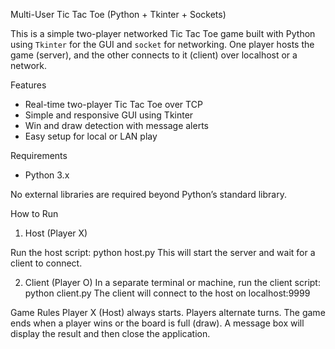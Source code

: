 Multi-User Tic Tac Toe (Python + Tkinter + Sockets)

This is a simple two-player networked Tic Tac Toe game built with Python using `Tkinter` for the GUI and `socket` for networking. One player hosts the game (server), and the other connects to it (client) over localhost or a network.

Features

- Real-time two-player Tic Tac Toe over TCP
- Simple and responsive GUI using Tkinter
- Win and draw detection with message alerts
- Easy setup for local or LAN play

Requirements

- Python 3.x

No external libraries are required beyond Python’s standard library.

How to Run
1. Host (Player X)

Run the host script:
python host.py
This will start the server and wait for a client to connect.

2. Client (Player O)
In a separate terminal or machine, run the client script:
python client.py
The client will connect to the host on localhost:9999

Game Rules
Player X (Host) always starts.
Players alternate turns.
The game ends when a player wins or the board is full (draw).
A message box will display the result and then close the application.
